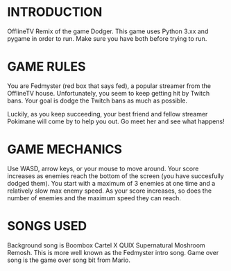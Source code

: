 # INTRODUCTION
OfflineTV Remix of the game Dodger.
This game uses Python 3.xx and pygame in order to run. Make sure you have both before trying to run.

# GAME RULES 
You are Fedmyster (red box that says fed), a popular streamer from the OfflineTV house. Unfortunately, you seem to keep getting hit by Twitch bans. Your goal is dodge the Twitch bans as much as possible. 

Luckily, as you keep succeeding, your best friend and fellow streamer Pokimane will come by to help you out. Go meet her and see what happens!

# GAME MECHANICS
Use WASD, arrow keys, or your mouse to move around. Your score increases as enemies reach the bottom of the screen (you have succesfully dodged them). You start with a maximum of 3 enemies at one time and a relatively slow max enemy speed. As your score increases, so does the number of enemies and the maximum speed they can reach.

# SONGS USED
Background song is Boombox Cartel X QUIX Supernatural Moshroom Remosh. This is more well known as the Fedmyster intro song.
Game over song is the game over song bit from Mario.
